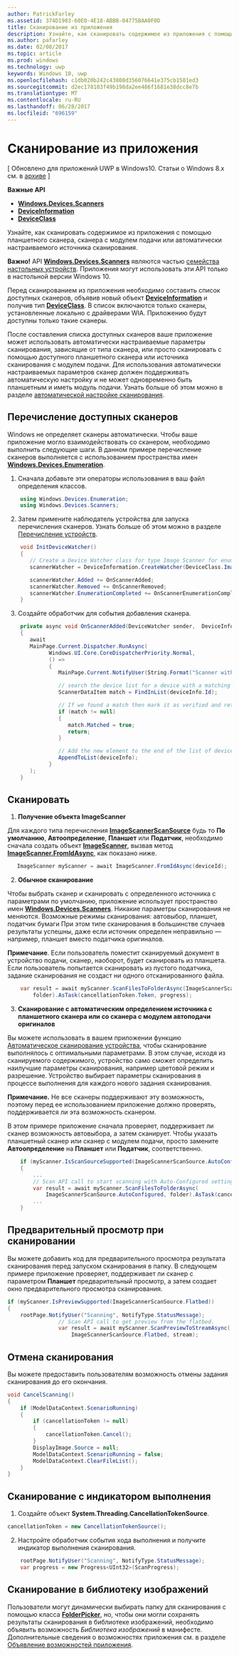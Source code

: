 ```yaml
---
author: PatrickFarley
ms.assetid: 374D1983-60E0-4E18-ABBB-04775BAA0F0D
title: Сканирование из приложения
description: Узнайте, как сканировать содержимое из приложения с помощью планшетного сканера, сканера с модулем подачи или автоматически настраиваемого источника сканирования.
ms.author: pafarley
ms.date: 02/08/2017
ms.topic: article
ms.prod: windows
ms.technology: uwp
keywords: Windows 10, uwp
ms.openlocfilehash: c1db020b242c43808d356076641e375cb1581ed3
ms.sourcegitcommit: d2ec178103f49b198da2ee486f1681e38dcc8e7b
ms.translationtype: MT
ms.contentlocale: ru-RU
ms.lasthandoff: 06/28/2017
ms.locfileid: "696159"
---
```

# <a name="scan-from-your-app"></a>Сканирование из приложения

\[ Обновлено для приложений UWP в Windows10. Статьи о Windows 8.x см. в [архиве](http://go.microsoft.com/fwlink/p/?linkid=619132) \]

**Важные API**

-   [**Windows.Devices.Scanners**](https://msdn.microsoft.com/library/windows/apps/Dn264250)
-   [**DeviceInformation**](https://msdn.microsoft.com/library/windows/apps/BR225393)
-   [**DeviceClass**](https://msdn.microsoft.com/library/windows/apps/BR225381)

Узнайте, как сканировать содержимое из приложения с помощью планшетного сканера, сканера с модулем подачи или автоматически настраиваемого источника сканирования.

**Важно!** API [**Windows.Devices.Scanners**](https://msdn.microsoft.com/library/windows/apps/Dn264250) являются частью [семейства настольных устройств](https://msdn.microsoft.com/library/windows/apps/Dn894631). Приложения могут использовать эти API только в настольной версии Windows 10.

Перед сканированием из приложения необходимо составить список доступных сканеров, объявив новый объект [**DeviceInformation**](https://msdn.microsoft.com/library/windows/apps/BR225393) и получив тип [**DeviceClass**](https://msdn.microsoft.com/library/windows/apps/BR225381). В список включаются только сканеры, установленные локально с драйверами WIA. Приложению будут доступны только такие сканеры.

После составления списка доступных сканеров ваше приложение может использовать автоматически настраиваемые параметры сканирования, зависящие от типа сканера, или просто сканировать с помощью доступного планшетного сканера или источника сканирования с модулем подачи. Для использования автоматически настраиваемых параметров сканер должен поддерживать автоматическую настройку и не может одновременно быть планшетным и иметь модуль подачи. Узнать больше об этом можно в разделе [автоматической настройке сканирования](https://msdn.microsoft.com/library/windows/hardware/Ff539393).

## <a name="enumerate-available-scanners"></a>Перечисление доступных сканеров

Windows не определяет сканеры автоматически. Чтобы ваше приложение могло взаимодействовать со сканером, необходимо выполнить следующие шаги. В данном примере перечисление сканеров выполняется с использованием пространства имен [**Windows.Devices.Enumeration**](https://msdn.microsoft.com/library/windows/apps/BR225459).

1.  Сначала добавьте эти операторы использования в ваш файл определения классов.

``` csharp
    using Windows.Devices.Enumeration;
    using Windows.Devices.Scanners;
```

2.  Затем примените наблюдатель устройства для запуска перечисления сканеров. Узнать больше об этом можно в разделе [Перечисление устройств](enumerate-devices.md).

```csharp
    void InitDeviceWatcher()
    {
       // Create a Device Watcher class for type Image Scanner for enumerating scanners
       scannerWatcher = DeviceInformation.CreateWatcher(DeviceClass.ImageScanner);

       scannerWatcher.Added += OnScannerAdded;
       scannerWatcher.Removed += OnScannerRemoved;
       scannerWatcher.EnumerationCompleted += OnScannerEnumerationComplete;
    }
```

3.  Создайте обработчик для события добавления сканера.

```csharp
    private async void OnScannerAdded(DeviceWatcher sender,  DeviceInformation deviceInfo)
    {
       await
       MainPage.Current.Dispatcher.RunAsync(
             Windows.UI.Core.CoreDispatcherPriority.Normal,
             () =>
             {
                MainPage.Current.NotifyUser(String.Format("Scanner with device id {0} has been added", deviceInfo.Id), NotifyType.StatusMessage);

                // search the device list for a device with a matching device id
                ScannerDataItem match = FindInList(deviceInfo.Id);

                // If we found a match then mark it as verified and return
                if (match != null)
                {
                   match.Matched = true;
                   return;
                }

                // Add the new element to the end of the list of devices
                AppendToList(deviceInfo);
             }
       );
    }
```

## <a name="scan"></a>Сканировать

1.  **Получение объекта ImageScanner**

Для каждого типа перечисления [**ImageScannerScanSource**](https://msdn.microsoft.com/library/windows/apps/Dn264238) будь то **По умолчанию**, **Автоопределение**, **Планшет** или **Податчик**, необходимо сначала создать объект [**ImageScanner**](https://msdn.microsoft.com/library/windows/apps/Dn263806), вызвав метод [**ImageScanner.FromIdAsync**](https://msdn.microsoft.com/library/windows/apps/windows.devices.scanners.imagescanner.fromidasync), как показано ниже.

 ```csharp
    ImageScanner myScanner = await ImageScanner.FromIdAsync(deviceId);
 ```

2.  **Обычное сканирование**

Чтобы выбрать сканер и сканировать с определенного источника с параметрами по умолчанию, приложение использует пространство имен [**Windows.Devices.Scanners**](https://msdn.microsoft.com/library/windows/apps/Dn264250). Никакие параметры сканирования не меняются. Возможные режимы сканирования: автовыбор, планшет, податчик бумаги При этом типе сканирования в большинстве случаев результаты успешны, даже если источник определен неправильно — например, планшет вместо податчика оригиналов.

**Примечание**. Если пользователь поместит сканируемый документ в устройство подачи, сканер, наоборот, будет сканировать из планшета. Если пользователь попытается сканировать из пустого податчика, задание сканирования не создаст ни одного отсканированного файла.
 
```csharp
    var result = await myScanner.ScanFilesToFolderAsync(ImageScannerScanSource.Default,
        folder).AsTask(cancellationToken.Token, progress);
```

3.  **Сканирование с автоматическим определением источника с планшетного сканера или со сканера с модулем автоподачи оригиналов**

Вы можете использовать в вашем приложении функцию [Автоматическое сканирование устройства](https://msdn.microsoft.com/library/windows/hardware/Ff539393), чтобы сканирование выполнялось с оптимальными параметрами. В этом случае, исходя из сканируемого содержимого, устройство само сможет определить наилучшие параметры сканирования, например цветовой режим и разрешение. Устройство выбирает параметры сканирования в процессе выполнения для каждого нового задания сканирования.

**Примечание.** Не все сканеры поддерживают эту возможность, поэтому перед ее использованием приложение должно проверять, поддерживается ли эта возможность сканером.

В этом примере приложение сначала проверяет, поддерживает ли сканер возможность автовыбора, а затем сканирует. Чтобы указать планшетный сканер или сканер с модулем подачи, просто замените **Автоопределение** на **Планшет** или **Податчик**, соответственно.

```csharp
    if (myScanner.IsScanSourceSupported(ImageScannerScanSource.AutoConfigured))
    {
        ...
        // Scan API call to start scanning with Auto-Configured settings.
        var result = await myScanner.ScanFilesToFolderAsync(
            ImageScannerScanSource.AutoConfigured, folder).AsTask(cancellationToken.Token, progress);
        ...
    }
```

## <a name="preview-the-scan"></a>Предварительный просмотр при сканировании

Вы можете добавить код для предварительного просмотра результата сканирования перед запуском сканирования в папку. В следующем примере приложение проверяет, поддерживает ли сканер с параметром **Планшет** предварительный просмотр, а затем создает окно предварительного просмотра сканирования.

```csharp
if (myScanner.IsPreviewSupported(ImageScannerScanSource.Flatbed))
{
    rootPage.NotifyUser("Scanning", NotifyType.StatusMessage);
                // Scan API call to get preview from the flatbed.
                var result = await myScanner.ScanPreviewToStreamAsync(
                    ImageScannerScanSource.Flatbed, stream);
```

## <a name="cancel-the-scan"></a>Отмена сканирования

Вы можете предоставить пользователям возможность отмены задания сканирования до его окончания.

```csharp
void CancelScanning()
{
    if (ModelDataContext.ScenarioRunning)
    {
        if (cancellationToken != null)
        {
            cancellationToken.Cancel();
        }                
        DisplayImage.Source = null;
        ModelDataContext.ScenarioRunning = false;
        ModelDataContext.ClearFileList();
    }
}
```

## <a name="scan-with-progress"></a>Сканирование с индикатором выполнения

1.  Создайте объект **System.Threading.CancellationTokenSource**.

```csharp
cancellationToken = new CancellationTokenSource();
```

2.  Настройте обработчик события хода выполнения и получите индикатор выполнения сканирования.

```csharp
    rootPage.NotifyUser("Scanning", NotifyType.StatusMessage);
    var progress = new Progress<UInt32>(ScanProgress);
```

## <a name="scanning-to-the-pictures-library"></a>Сканирование в библиотеку изображений

Пользователи могут динамически выбирать папку для сканирования с помощью класса [**FolderPicker**](https://msdn.microsoft.com/library/windows/apps/BR207881), но, чтобы они могли сохранять результаты сканирования в библиотеке изображений, необходимо объявить возможность *Библиотека изображений* в манифесте. Дополнительные сведения о возможностях приложения см. в разделе [Объявление возможностей приложения](https://msdn.microsoft.com/library/windows/apps/Mt270968).
